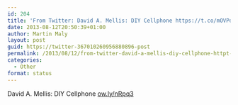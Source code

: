 ```yaml
---
id: 204
title: 'From Twitter: David A. Mellis: DIY Cellphone https://t.co/mOVPdO2&#8230;'
date: 2013-08-12T20:50:39+01:00
author: Martin Maly
layout: post
guid: https://twitter-367010260956880896-post
permalink: /2013/08/12/from-twitter-david-a-mellis-diy-cellphone-httpt-comovpdo2/
categories:
  - Other
format: status
---
```

David A. Mellis: DIY Cellphone [ow.ly/nRpq3](https://ow.ly/nRpq3)